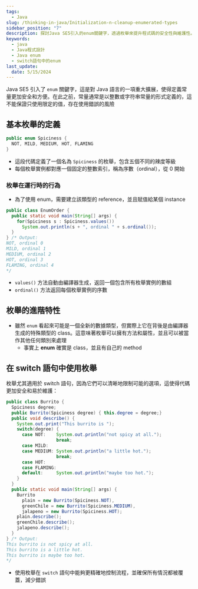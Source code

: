 ```yaml
---
tags:
  - Java
slug: /thinking-in-java/Initialization-n-cleanup-enumerated-types
sidebar_position: "7"
description: 探討Java SE5引入的enum關鍵字，透過枚舉來提升程式碼的安全性與維護性。了解基本枚舉的定義、使用及其在switch語句中的應用。
keywords:
  - java
  - Java程式設計
  - Java enum
  - switch語句中的enum
last_update:
  date: 5/15/2024
---
```

Java SE5 引入了 `enum` 關鍵字，這是對 Java 語言的一項重大擴展，使得定義常量更加安全和方便。在此之前，常量通常是以整數或字符串常量的形式定義的，這不能保證只使用限定的值，存在使用錯誤的風險

## 基本枚舉的定義
```java
public enum Spiciness {
  NOT, MILD, MEDIUM, HOT, FLAMING
}
```
- 這段代碼定義了一個名為 `Spiciness` 的枚舉，包含五個不同的辣度等級
- 每個枚舉實例都對應一個固定的整數索引，稱為序數（ordinal），從 0 開始
### 枚舉在運行時的行為
- 為了使用 enum，需要建立該類型的 reference，並且賦值給某個 instance
```java
public class EnumOrder {
  public static void main(String[] args) {
    for(Spiciness s : Spiciness.values())
      System.out.println(s + ", ordinal " + s.ordinal());
  }
} /* Output:
NOT, ordinal 0
MILD, ordinal 1
MEDIUM, ordinal 2
HOT, ordinal 3
FLAMING, ordinal 4
*/
```
- `values()` 方法自動由編譯器生成，返回一個包含所有枚舉實例的數組
- `ordinal()` 方法返回每個枚舉實例的序數

## 枚舉的進階特性

- 雖然 `enum` 看起來可能是一個全新的數據類型，但實際上它在背後是由編譯器生成的特殊類型的 class。這意味著枚舉可以擁有方法和屬性，並且可以被當作其他任何類別來處理
	- 事實上 **enum** 確實是 class，並且有自己的 method

## 在 switch 語句中使用枚舉
枚舉尤其適用於 switch 語句，因為它們可以清晰地限制可能的選項，這使得代碼更加安全和易於維護：
```java
public class Burrito {
  Spiciness degree;
  public Burrito(Spiciness degree) { this.degree = degree;}
  public void describe() {
    System.out.print("This burrito is ");
    switch(degree) {
      case NOT:    System.out.println("not spicy at all.");
                   break;
      case MILD:
      case MEDIUM: System.out.println("a little hot.");
                   break;
      case HOT:
      case FLAMING:
      default:     System.out.println("maybe too hot.");
    }
  }	
  public static void main(String[] args) {
    Burrito
      plain = new Burrito(Spiciness.NOT),
      greenChile = new Burrito(Spiciness.MEDIUM),
      jalapeno = new Burrito(Spiciness.HOT);
    plain.describe();
    greenChile.describe();
    jalapeno.describe();
  }
} /* Output:
This burrito is not spicy at all.
This burrito is a little hot.
This burrito is maybe too hot.
*/
```
- 使用枚舉在 `switch` 語句中能夠更精確地控制流程，並確保所有情況都被覆蓋，減少錯誤
